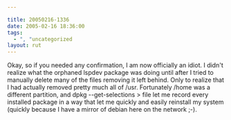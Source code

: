 ```yaml
---

title: 20050216-1336
date: 2005-02-16 18:36:00
tags:
  - ", "uncategorized
layout: rut
---
```


Okay, so if you needed any confirmation, I am now officially an
idiot.  I didn't realize what the orphaned lspdev package was doing
until after I tried to manually delete many of the files removing
it left behind.  Only to realize that I had actually removed pretty
much all of /usr.  Fortunately /home was a different partition,
and dpkg --get-selections > file let me record every installed
package in a way that let me quickly and easily reinstall my system
(quickly because I have a mirror of debian here on the network ;-).

